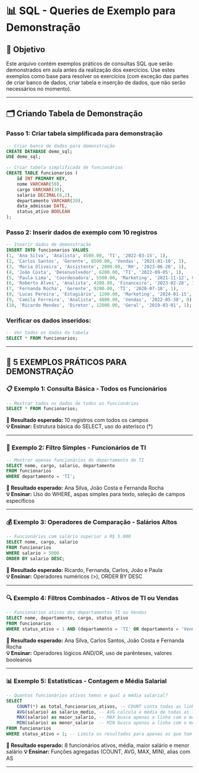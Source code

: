 # 📊 SQL - Queries de Exemplo para Demonstração

## 🎯 Objetivo

Este arquivo contém exemplos práticos de consultas SQL que serão demonstrados em aula antes da realização dos exercícios. Use estes exemplos como base para resolver os exercícios (com exceção das partes de criar banco de dados, criar tabela e inserção de dados, que não serão necessários no momento).

---

## 🗂️ Criando Tabela de Demonstração

### Passo 1: Criar tabela simplificada para demonstração

```sql
-- Criar banco de dados para demonstração
CREATE DATABASE demo_sql;
USE demo_sql;

-- Criar tabela simplificada de funcionários
CREATE TABLE funcionarios (
    id INT PRIMARY KEY,
    nome VARCHAR(50),
    cargo VARCHAR(30),
    salario DECIMAL(8,2),
    departamento VARCHAR(20),
    data_admissao DATE,
    status_ativo BOOLEAN
);
```

### Passo 2: Inserir dados de exemplo com 10 registros

```sql
-- Inserir dados de demonstração
INSERT INTO funcionarios VALUES
(1, 'Ana Silva', 'Analista', 4500.00, 'TI', '2022-03-15', 1),
(2, 'Carlos Santos', 'Gerente', 8500.00, 'Vendas', '2021-01-10', 1),
(3, 'Maria Oliveira', 'Assistente', 2800.00, 'RH', '2023-06-20', 1),
(4, 'João Costa', 'Desenvolvedor', 6200.00, 'TI', '2022-09-05', 1),
(5, 'Paula Lima', 'Coordenadora', 5500.00, 'Marketing', '2021-11-12', 0),
(6, 'Roberto Alves', 'Analista', 4200.00, 'Financeiro', '2023-02-28', 1),
(7, 'Fernanda Rocha', 'Gerente', 9200.00, 'TI', '2020-07-18', 1),
(8, 'Lucas Pereira', 'Estagiário', 1200.00, 'Marketing', '2024-01-15', 1),
(9, 'Camila Ferreira', 'Analista', 4800.00, 'Vendas', '2022-05-30', 0),
(10, 'Ricardo Mendes', 'Diretor', 12000.00, 'Geral', '2019-03-01', 1);
```

### Verificar os dados inseridos:

```sql
-- Ver todos os dados da tabela
SELECT * FROM funcionarios;
```

---

## 🚀 **5 EXEMPLOS PRÁTICOS PARA DEMONSTRAÇÃO**

### 📋 **Exemplo 1: Consulta Básica - Todos os Funcionários**

```sql
-- Mostrar todos os dados de todos os funcionários
SELECT * FROM funcionarios;
```

**🎯 Resultado esperado:** 10 registros com todos os campos  
**💡 Ensinar:** Estrutura básica do SELECT, uso do asterisco (\*)

---

### 👥 **Exemplo 2: Filtro Simples - Funcionários de TI**

```sql
-- Mostrar apenas funcionários do departamento de TI
SELECT nome, cargo, salario, departamento
FROM funcionarios
WHERE departamento = 'TI';
```

**🎯 Resultado esperado:** Ana Silva, João Costa e Fernanda Rocha  
**💡 Ensinar:** Uso do WHERE, aspas simples para texto, seleção de campos específicos

---

### 💰 **Exemplo 3: Operadores de Comparação - Salários Altos**

```sql
-- Funcionários com salário superior a R$ 5.000
SELECT nome, cargo, salario
FROM funcionarios
WHERE salario > 5000
ORDER BY salario DESC;
```

**🎯 Resultado esperado:** Ricardo, Fernanda, Carlos, João e Paula  
**💡 Ensinar:** Operadores numéricos (>), ORDER BY DESC

---

### 🔍 **Exemplo 4: Filtros Combinados - Ativos de TI ou Vendas**

```sql
-- Funcionários ativos dos departamentos TI ou Vendas
SELECT nome, departamento, cargo, status_ativo
FROM funcionarios
WHERE status_ativo = 1 AND (departamento = 'TI' OR departamento = 'Vendas');
```

**🎯 Resultado esperado:** Ana Silva, Carlos Santos, João Costa e Fernanda Rocha  
**💡 Ensinar:** Operadores lógicos AND/OR, uso de parênteses, valores booleanos

---

### 📊 **Exemplo 5: Estatísticas - Contagem e Média Salarial**

```sql
-- Quantos funcionários ativos temos e qual a média salarial?
SELECT
    COUNT(*) as total_funcionarios_ativos, -- COUNT conta todas as linhas 
    AVG(salario) as salario_medio, -- AVG calcula a média de todas as linhas da coluna selecionada
    MAX(salario) as maior_salario, -- MAX busca apenas a linha com o maior valor da coluna selecionada
    MIN(salario) as menor_salario  -- MIN busca apenas a linha com o menor valor da coluna selecionada
FROM funcionarios
WHERE status_ativo = 1; -- Limita os resultados para apenas os que tem status_ativo = 1
```

**🎯 Resultado esperado:** 8 funcionários ativos, média, maior salário e menor salário
**💡 Ensinar:** Funções agregadas (COUNT, AVG, MAX, MIN), alias com AS

---
